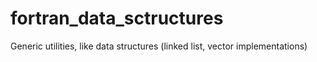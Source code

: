 # fortran_data_sctructures
Generic utilities, like data structures (linked list, vector implementations)
